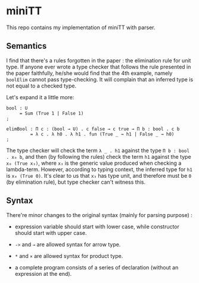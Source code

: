 # miniTT

This repo contains my implementation of miniTT with parser.

## Semantics
I find that there's a rules forgotten in the paper : the elimination rule for unit type. If anyone ever wrote a type checker that follows the rule presented in the paper faithfully, he/she would find that the 4th example, namely `boolElim` cannot pass type-checking. It will complain that an inferred type is not equal to a checked type.

Let's expand it a little more:
```
bool : U 
     = Sum (True 1 | False 1)
;

elimBool : Π c : (bool → U) . c false → c true → Π b : bool . c b
         = λ c . λ h0 . λ h1 . fun (True _ → h1 | False _ → h0)
; 
```
The type checker will check the term `λ _ . h1` against the type `Π b : bool . x₀ b`, and then (by following the rules) check the term `h1` against the type `x₀ (True x₃)`, where `x₃` is the generic value produced when checking a lambda-term. However, according to typing context, the inferred type for `h1` is `x₀ (True 0)`. It's clear to us that `x₃` has type unit, and therefore must be `0` (by elimination rule), but type checker can't witness this.

## Syntax
There're minor changes to the original syntax (mainly for parsing purpose) :

* expression variable should start with lower case, while constructor should start with upper case.

* `->` and `→` are allowed syntax for arrow type.

* `*` and `×` are allowed syntax for product type.

* a complete program consists of a series of declaration (without an expression at the end).